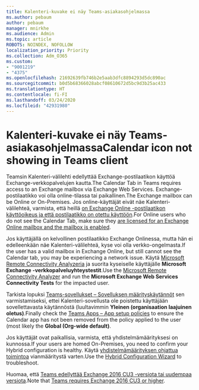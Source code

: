 ```yaml
---
title: Kalenteri-kuvake ei näy Teams-asiakasohjelmassa
ms.author: pebaum
author: pebaum
manager: mnirkhe
ms.audience: Admin
ms.topic: article
ROBOTS: NOINDEX, NOFOLLOW
localization_priority: Priority
ms.collection: Adm_O365
ms.custom:
- "9001219"
- "4375"
ms.openlocfilehash: 21692639fb746b2e5aab3dfc8894293d5dc890ac
ms.sourcegitcommit: b0d5b68366028abcf08610672d5bc9d3b25ac433
ms.translationtype: HT
ms.contentlocale: fi-FI
ms.lasthandoff: 03/24/2020
ms.locfileid: "42931980"
---
```

# <a name="calendar-icon-not-showing-in-teams-client"></a><span data-ttu-id="7f42f-102">Kalenteri-kuvake ei näy Teams-asiakasohjelmassa</span><span class="sxs-lookup"><span data-stu-id="7f42f-102">Calendar icon not showing in Teams client</span></span>

<span data-ttu-id="7f42f-103">Teamsin Kalenteri-välilehti edellyttää Exchange-postilaatikon käyttöä Exchange-verkkopalvelujen kautta.</span><span class="sxs-lookup"><span data-stu-id="7f42f-103">The Calendar Tab in Teams requires access to an Exchange mailbox via Exchange Web Services.</span></span> <span data-ttu-id="7f42f-104">Exchange-postilaatikko voi olla online-tilassa tai paikallinen.</span><span class="sxs-lookup"><span data-stu-id="7f42f-104">The Exchange mailbox can be Online or On-Premises.</span></span> <span data-ttu-id="7f42f-105">Jos online-käyttäjät eivät näe Kalenteri-välilehteä, varmista, että heillä [on Exchange Online -postilaatikon käyttöoikeus ja että postilaatikko on otettu käyttöön](https://docs.microsoft.com/exchange/recipients-in-exchange-online/create-user-mailboxes).</span><span class="sxs-lookup"><span data-stu-id="7f42f-105">For Online users who do not see the Calendar Tab, make sure they [are licensed for an Exchange Online mailbox and the mailbox is enabled](https://docs.microsoft.com/exchange/recipients-in-exchange-online/create-user-mailboxes).</span></span>

<span data-ttu-id="7f42f-106">Jos käyttäjällä on kelvollinen postilaatikko Exchange Onlinessa, mutta hän ei edelleenkään näe Kalenteri-välilehteä, kyse voi olla verkko-ongelmasta.</span><span class="sxs-lookup"><span data-stu-id="7f42f-106">If the user has a valid mailbox in Exchange Online, but still cannot see the Calendar tab, you may be experiencing a network issue.</span></span> <span data-ttu-id="7f42f-107">Käytä [Microsoft Remote Connectivity Analyzeria](https://testconnectivity.microsoft.com/) ja suorita kyseiselle käyttäjälle **Microsoft Exchange -verkkopalveluyhteystestit**.</span><span class="sxs-lookup"><span data-stu-id="7f42f-107">Use the [Microsoft Remote Connectivity Analyzer](https://testconnectivity.microsoft.com/) and run the **Microsoft Exchange Web Services Connectivity Tests** for the impacted user.</span></span>

<span data-ttu-id="7f42f-108">Tarkista lopuksi [Teams-sovellukset – Sovelluksen määrityskäytännöt](https://admin.teams.microsoft.com/policies/app-setup) sen varmistamiseksi, ettei Kalenteri-sovellusta ole poistettu käyttäjään sovellettavasta käytännöstä (luultavimmin **Yleinen (organisaation laajuinen oletus)**.</span><span class="sxs-lookup"><span data-stu-id="7f42f-108">Finally check the [Teams Apps – App setup policies](https://admin.teams.microsoft.com/policies/app-setup) to ensure the Calendar app has not been removed from the policy applied to the user (most likely the **Global (Org-wide default)**.</span></span>

<span data-ttu-id="7f42f-109">Jos käyttäjät ovat paikallisia, varmista, että yhdistelmämäärityksesi on kunnossa.</span><span class="sxs-lookup"><span data-stu-id="7f42f-109">If your users are homed On-Premises, you need to confirm your Hybrid configuration is healthy.</span></span> <span data-ttu-id="7f42f-110">Käytä [yhdistelmämäärityksen ohjattua toimintoa](https://docs.microsoft.com/exchange/hybrid-deployment/hybrid-agent) vianmääritystä varten.</span><span class="sxs-lookup"><span data-stu-id="7f42f-110">Use the [Hybrid Configuration Wizard](https://docs.microsoft.com/exchange/hybrid-deployment/hybrid-agent) to troubleshoot.</span></span>

<span data-ttu-id="7f42f-111">Huomaa, että [Teams edellyttää Exchange 2016 CU3 -versiota tai uudempaa versiota](https://docs.microsoft.com/microsoftteams/exchange-teams-interact).</span><span class="sxs-lookup"><span data-stu-id="7f42f-111">Note that [Teams requires Exchange 2016 CU3 or higher](https://docs.microsoft.com/microsoftteams/exchange-teams-interact).</span></span>
